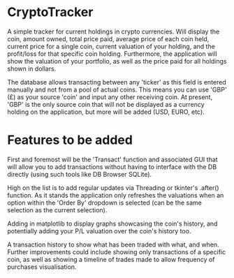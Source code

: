 # CryptoTracker

A simple tracker for current holdings in crypto currencies. Will display the coin, amount owned, total price paid, average price of each coin held, current price for a single coin, current valuation of your holding, and the profit/loss for that specific coin holding. Furthermore, the application will show the valuation of your portfolio, as well as the price paid for all holdings shown in dollars.

The database allows transacting between any 'ticker' as this field is entered manually and not from a pool of actual coins. This means you can use 'GBP' (£) as your source 'coin' and input any other receiving coin. At present, 'GBP' is the only source coin that will not be displayed as a currency holding on the application, but more will be added (USD, EURO, etc).

# Features to be added

First and foremost will be the 'Transact' function and associated GUI that will allow you to add transactions without having to interface with the DB directly (using such tools like DB Browser SQLite).

High on the list is to add regular updates via Threading or tkinter's .after() function. As it stands the application only refreshes the valuations when an option within the 'Order By' dropdown is selected (can be the same selection as the current selection).

Adding in matplotlib to display graphs showcasing the coin's history, and potentially adding your P/L valuation over the coin's history too.

A transaction history to show what has been traded with what, and when. Further improvements could include showing only transactions of a specific coin, as well as showing a timeline of trades made to allow frequency of purchases visualisation.
